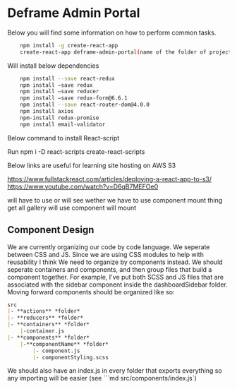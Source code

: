 # Deframe Admin Portal

Below you will find some information on how to perform common tasks.

```sh
    npm install -g create-react-app
    create-react-app deframe-admin-portal(name of the folder of project)
```

Will install below dependencies

```sh
    npm install --save react-redux
    npm install —save redux
    npm install —save reducer
    npm install —save redux-form@6.6.1
    npm install --save react-router-dom@4.0.0
    npm install axios
    npm-install redux-promise
    npm install email-validator
```

Below command to install React-script

Run npm i -D react-scripts create-react-scripts

Below links are useful for learning site hosting on AWS S3

https://www.fullstackreact.com/articles/deploying-a-react-app-to-s3/
https://www.youtube.com/watch?v=D6qB7MEFOe0

will have to use or will see wether we have to use component mount thing
get all gallery will use component will mount

## Component Design

We are currently organizing our code by code language. We seperate between CSS and JS. Since we are using CSS modules to help with reusability I think We need to organize by components instead. We should seperate containers and components, and then group files that build a component together. For example, I've put both SCSS and JS files that are associated with the sidebar component inside the dashboardSidebar folder. Moving forward components should be organized like so:

```md
src
|- **actions** *folder*
|- **reducers** *folder*
|- **containers** *folder*
    |-container.js
|- **components** *folder*
    |-**componentName** *folder*
        |- component.js
        |- componentStyling.scss

```

We should also have an index.js in every folder that exports everything so any importing will be easier (see ```md src/components/index.js`)